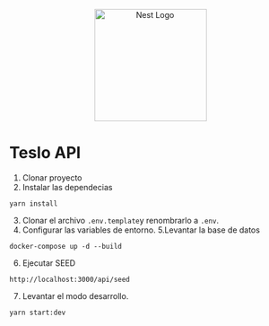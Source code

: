 <p align="center">
  <a href="http://nestjs.com/" target="blank"><img src="https://nestjs.com/img/logo-small.svg" width="200" alt="Nest Logo" /></a>
</p>

# Teslo API

1. Clonar proyecto 
2. Instalar las dependecias
```
yarn install
```
3. Clonar el archivo ```.env.template```y renombrarlo a ```.env```.
4. Configurar las variables de entorno.
5.Levantar la base de datos
```
docker-compose up -d --build
```

6. Ejecutar SEED
```
http://localhost:3000/api/seed
```

7. Levantar el modo desarrollo.
```
yarn start:dev
```